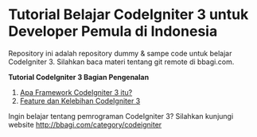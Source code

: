 <h1>Tutorial Belajar CodeIgniter 3 untuk Developer Pemula di Indonesia</h1>

Repository ini adalah repository dummy & sampe code untuk belajar CodeIgniter 3. Silahkan baca materi tentang git remote di bbagi.com.

<b>Tutorial CodeIgniter 3 Bagian Pengenalan</b>
   1. <a href='http://bbagi.com/codeigniter-sebuah-framework-php-yang-cepat-dan-ringan.html' target="_blank">Apa Framework CodeIgniter 3 itu?</a>  
   2. <a href='http://bbagi.com/tutorial-code-igniter-mengapa-memilih-menggunakan-codeigniter.html' target="_blank">Feature dan Kelebihan CodeIgniter 3</a> 

Ingin belajar tentang pemrograman CodeIgniter 3? Silahkan kunjungi website http://bbagi.com/category/codeigniter
